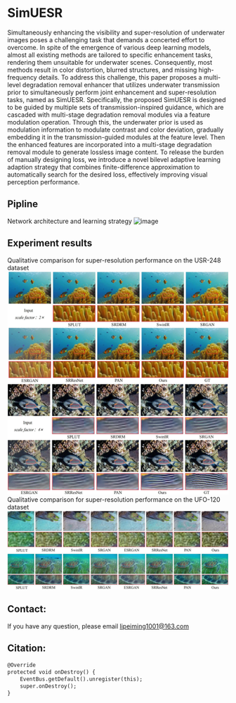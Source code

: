 # SimUESR 
Simultaneously enhancing the visibility and super-resolution of underwater images poses a challenging task that
demands a concerted effort to overcome. In spite of the emergence
of various deep learning models, almost all existing methods are
tailored to specific enhancement tasks, rendering them unsuitable
for underwater scenes. Consequently, most methods result in
color distortion, blurred structures, and missing high-frequency
details. To address this challenge, this paper proposes a multi-level degradation removal enhancer that utilizes underwater
transmission prior to simultaneously perform joint enhancement
and super-resolution tasks, named as SimUESR. Specifically, the
proposed SimUESR is designed to be guided by multiple sets of
transmission-inspired guidance, which are cascaded with multi-stage degradation removal modules via a feature modulation
operation. Through this, the underwater prior is used as modulation information to modulate contrast and color deviation,
gradually embedding it in the transmission-guided modules at the
feature level. Then the enhanced features are incorporated into
a multi-stage degradation removal module to generate lossless
image content. To release the burden of manually designing loss,
we introduce a novel bilevel adaptive learning adaption strategy
that combines finite-difference approximation to automatically
search for the desired loss, effectively improving visual perception
performance.

## Pipline 
 Network architecture and learning strategy
![image]([https://github.com/lpm1001/SimUESR/blob/main/resources/pipeline.pdf](https://github.com/lpm1001/SimUESR/blob/main/resources/pipeline.png))  
## Experiment results

 Qualitative comparison for super-resolution performance on the USR-248 dataset
![image](https://github.com/lpm1001/SimUESR/blob/main/resources/usrx2.png)
![image](https://github.com/lpm1001/SimUESR/blob/main/resources/usrx4.png)
Qualitative comparison for super-resolution performance on the UFO-120 dataset
![image](https://github.com/lpm1001/SimUESR/blob/main/resources/ufox2.png)
![image](https://github.com/lpm1001/SimUESR/blob/main/resources/ufox4.png)
## Contact: 
If you have any question, please email lipeiming1001@163.com
## Citation:    
```
@Override
protected void onDestroy() {
    EventBus.getDefault().unregister(this);
    super.onDestroy();
}
```  
